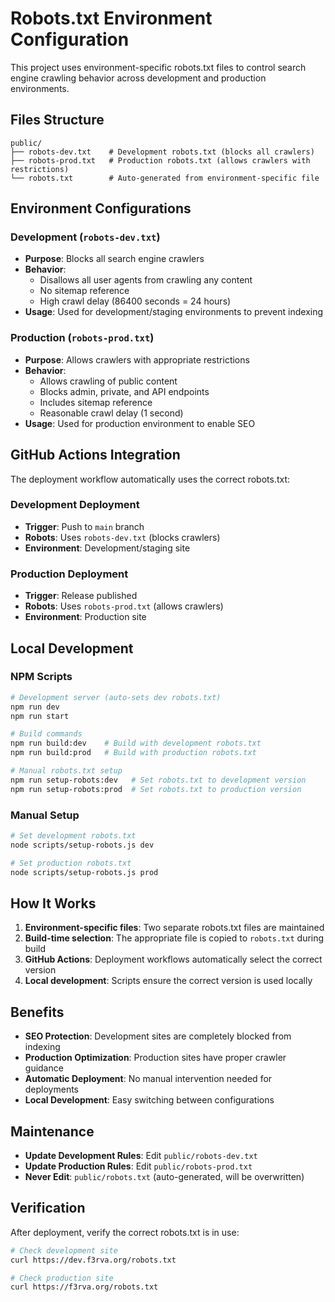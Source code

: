 # Robots.txt Environment Configuration

This project uses environment-specific robots.txt files to control search engine crawling behavior across development and production environments.

## Files Structure

```
public/
├── robots-dev.txt    # Development robots.txt (blocks all crawlers)
├── robots-prod.txt   # Production robots.txt (allows crawlers with restrictions)
└── robots.txt        # Auto-generated from environment-specific file
```

## Environment Configurations

### Development (`robots-dev.txt`)
- **Purpose**: Blocks all search engine crawlers
- **Behavior**: 
  - Disallows all user agents from crawling any content
  - No sitemap reference
  - High crawl delay (86400 seconds = 24 hours)
- **Usage**: Used for development/staging environments to prevent indexing

### Production (`robots-prod.txt`)
- **Purpose**: Allows crawlers with appropriate restrictions
- **Behavior**:
  - Allows crawling of public content
  - Blocks admin, private, and API endpoints
  - Includes sitemap reference
  - Reasonable crawl delay (1 second)
- **Usage**: Used for production environment to enable SEO

## GitHub Actions Integration

The deployment workflow automatically uses the correct robots.txt:

### Development Deployment
- **Trigger**: Push to `main` branch
- **Robots**: Uses `robots-dev.txt` (blocks crawlers)
- **Environment**: Development/staging site

### Production Deployment
- **Trigger**: Release published
- **Robots**: Uses `robots-prod.txt` (allows crawlers)
- **Environment**: Production site

## Local Development

### NPM Scripts
```bash
# Development server (auto-sets dev robots.txt)
npm run dev
npm run start

# Build commands
npm run build:dev    # Build with development robots.txt
npm run build:prod   # Build with production robots.txt

# Manual robots.txt setup
npm run setup-robots:dev   # Set robots.txt to development version
npm run setup-robots:prod  # Set robots.txt to production version
```

### Manual Setup
```bash
# Set development robots.txt
node scripts/setup-robots.js dev

# Set production robots.txt
node scripts/setup-robots.js prod
```

## How It Works

1. **Environment-specific files**: Two separate robots.txt files are maintained
2. **Build-time selection**: The appropriate file is copied to `robots.txt` during build
3. **GitHub Actions**: Deployment workflows automatically select the correct version
4. **Local development**: Scripts ensure the correct version is used locally

## Benefits

- **SEO Protection**: Development sites are completely blocked from indexing
- **Production Optimization**: Production sites have proper crawler guidance
- **Automatic Deployment**: No manual intervention needed for deployments
- **Local Development**: Easy switching between configurations

## Maintenance

- **Update Development Rules**: Edit `public/robots-dev.txt`
- **Update Production Rules**: Edit `public/robots-prod.txt`
- **Never Edit**: `public/robots.txt` (auto-generated, will be overwritten)

## Verification

After deployment, verify the correct robots.txt is in use:

```bash
# Check development site
curl https://dev.f3rva.org/robots.txt

# Check production site  
curl https://f3rva.org/robots.txt
```